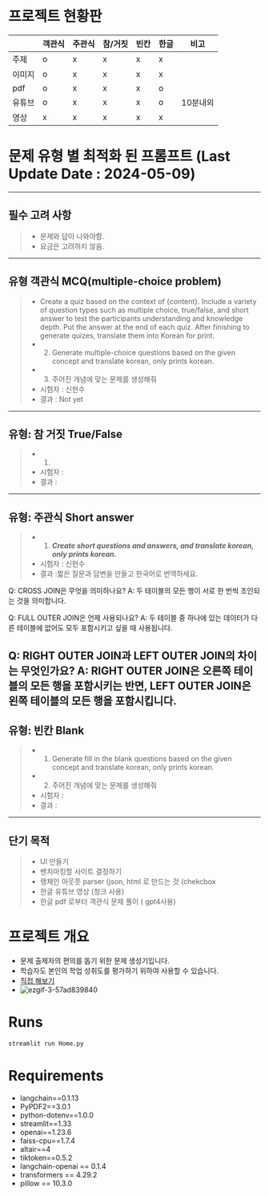 # 프로젝트 현황판

|     | 객관식 | 주관식 | 참/거짓 | 빈칸 | 한글 | 비고 |
|-----|-----|------|-----|----|----|----|
| 주제  |  o  |   x  |  x  | x  | x |   |
| 이미지 |  o  |  x   |  x  | x  | x |   |
| pdf  |  o  |  x   |  x  |  x  | o |  |
| 유튜브 | o  | x  | x | x |o| 10분내외  |
| 영상  | x  |  x  | x  |x | x    | |

# 문제 유형 별 최적화 된 프롬프트 (Last Update Date : 2024-05-09)
---
##  필수 고려 사항 
> * 문제와 답이 나와야함.
> * 요금은 고려하지 않음.
---

## 유형 객관식 MCQ(multiple-choice problem)
> *  Create a quiz based on the context of {content}. 
   Include a variety of question types such as multiple choice, true/false, and short answer
   to test the participants understanding and knowledge depth.
   Put the answer at the end of each quiz. After finishing to generate quizes, translate them into Korean for print.
> * 2. Generate multiple-choice questions based on the given concept and translate korean, only prints korean.   
> * 3. 주어진 개념에 맞는 문제를 생성해줘 
> * 시험자 : 신현수
> * 결과 : Not yet
---
## 유형: 참 거짓 True/False
> * 1.
> * 시험자 : 
> * 결과 :
---
## 유형: 주관식 Short answer
> * 1. ___Create short questions and answers, and translate korean, only prints korean.___
> * 시험자 : 신현수
> * 결과 :짧은 질문과 답변을 만들고 한국어로 번역하세요.  

Q: CROSS JOIN은 무엇을 의미하나요? A: 두 테이블의 모든 행이 서로 한 번씩 조인되는 것을 의미합니다.  

Q: FULL OUTER JOIN은 언제 사용되나요? A: 두 테이블 중 하나에 있는 데이터가 다른 테이블에 없어도 모두 포함시키고 싶을 때 사용됩니다.  

Q: RIGHT OUTER JOIN과 LEFT OUTER JOIN의 차이는 무엇인가요? A: RIGHT OUTER JOIN은 오른쪽 테이블의 모든 행을 포함시키는 반면, LEFT OUTER JOIN은 왼쪽 테이블의 모든 행을 포함시킵니다.
---
## 유형: 빈칸 Blank
> * 1. Generate fill in the blank questions based on the given concept and translate korean, only prints korean.
> * 2. 주어진 개념에 맞는 문제를 생성해줘 
> * 시험자 : 
> * 결과 :
---
## 단기 목적
> * UI 만들기
> * 벤치마킹할 사이트 결정하기
> * 랭체인 아웃풋 parser (json, html 로 만드는 것 (chekcbox
> * 한글 유튜브 영상 (청크 사용)
> * 한글 pdf 로부터 객관식 문제 풀이 ( gpt4사용)
# 프로젝트 개요
* 문제 출제자의 편의를 돕기 위한 문제 생성기입니다.
* 학습자도 본인의 학업 성취도를 평가하기 위하여 사용할 수 있습니다.
* [직접 해보기](https://hsu-quizgen.streamlit.app)
* ![ezgif-3-57ad839840](https://github.com/ShinHyun-soo/QuizGen/assets/69250097/b9e538bc-a675-4125-a4b0-8d96f60725dc)
# Runs
```python
streamlit run Home.py
```
# Requirements
* langchain==0.1.13
* PyPDF2==3.0.1
* python-dotenv==1.0.0
* streamlit==1.33
* openai==1.23.6
* faiss-cpu==1.7.4
* altair==4
* tiktoken==0.5.2
* langchain-openai == 0.1.4
* transformers == 4.29.2
* pillow == 10.3.0

